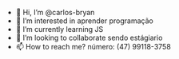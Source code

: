 - 👋 Hi, I’m @carlos-bryan
- 👀 I’m interested in  aprender programação
- 🌱 I’m currently learning JS 
- 💞️ I’m looking to collaborate sendo estágiario
- 📫 How to reach me? número: (47) 99118-3758

<!---
carlos-bryan/carlos-bryan is a ✨ special ✨ repository because its `README.md` (this file) appears on your GitHub profile.
You can click the Preview link to take a look at your changes.
--->
